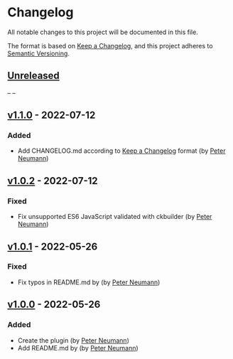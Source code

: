 # Changelog
All notable changes to this project will be documented in this file.

The format is based on [Keep a Changelog](https://keepachangelog.com/en/1.0.0/),
and this project adheres to [Semantic Versioning](https://semver.org/spec/v2.0.0.html).

## [Unreleased]
– –

## [v1.1.0] - 2022-07-12
### Added
* Add CHANGELOG.md according to [Keep a Changelog](https://keepachangelog.com/en/1.0.0/) format (by [Peter Neumann](https://github.com/peter-neumann-dev))

## [v1.0.2] - 2022-07-12
### Fixed
* Fix unsupported ES6 JavaScript validated with ckbuilder (by [Peter Neumann](https://github.com/peter-neumann-dev))

## [v1.0.1] - 2022-05-26
### Fixed
* Fix typos in README.md by (by [Peter Neumann](https://github.com/peter-neumann-dev))

## [v1.0.0] - 2022-05-26
### Added
* Create the plugin (by [Peter Neumann](https://github.com/peter-neumann-dev))
* Add README.md by (by [Peter Neumann](https://github.com/peter-neumann-dev))

[Unreleased]: https://github.com/peter-neumann-dev/markTag/compare/main...develop
[v1.1.0]: https://github.com/peter-neumann-dev/markTag/compare/v1.0.2...v1.1.0
[v1.0.2]: https://github.com/peter-neumann-dev/markTag/compare/v1.0.1...v1.0.2
[v1.0.1]: https://github.com/peter-neumann-dev/markTag/compare/v1.0.0...v1.0.1
[v1.0.0]: https://github.com/peter-neumann-dev/markTag/compare/005ebc18...v1.0.0
